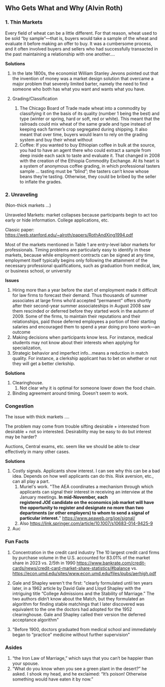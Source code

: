 ## Who Gets What and Why (Alvin Roth)

### 1. Thin Markets

Every field of wheat can be a little different. For that reason, wheat used to be sold “by sample”—that is, buyers would take a sample of the wheat and evaluate it before making an offer to buy. It was a cumbersome process, and it often involved buyers and sellers who had successfully transacted in the past maintaining a relationship with one another....

**Solutions**

1. In the late 1800s, the economist William Stanley Jevons pointed out that the invention of money was a market design solution that overcame a major problem that severely limited barter, namely the need to find someone who both has what you want and wants what you have.

2. Grading/Classification
	1. The Chicago Board of Trade made wheat into a commodity by classifying it on the basis of its quality (number 1 being the best) and type (winter or spring, hard or soft, red or white). This meant that the railroads could mix wheat of the same grade and type instead of keeping each farmer’s crop segregated during shipping. It also meant that over time, buyers would learn to rely on the grading system and buy their wheat without 
	2. Coffee: If you wanted to buy Ethiopian coffee in bulk at the source, you had to have an agent there who could extract a sample from deep inside each sack to taste and evaluate it. That changed in 2008 with the creation of the Ethiopia Commodity Exchange. At its heart is a system of anonymous coffee grading, in which professional tasters sample ... tasting must be “blind”; the tasters can’t know whose beans they’re tasting. Otherwise, they could be bribed by the seller to inflate the grades.

### 2. Unraveling

(Non-thick markets ...)

Unraveled Markets: market collapses because participants begin to act too early or hide information. College applications, etc.

Classic paper: https://web.stanford.edu/~alroth/papers/RothAndXing1994.pdf

Most of the markets mentioned in Table 1 are entry-level labor markets for professionals. Timing problems are particularly easy to identify in these markets, because while employment contracts can be signed at any time, employment itself typically begins only following the attainment of the necessary professional qualifications, such as graduation from medical, law, or business school, or university

**Issues**
1. Hiring more than a year before the start of employment made it difficult for law firms to forecast their demand. Thus thousands of summer associates at large firms who’d accepted “permanent” offers shortly after their second-year summer associateships in August 2008 saw them rescinded or deferred before they started work in the autumn of 2009. Some of the firms, to maintain their reputations and their relationships, paid those deferred employees a portion of their starting salaries and encouraged them to spend a year doing pro bono work—an outcome
2. Making decisions when participants know less. For instance, medical students may not know about their interests when applying for specialization,
3. Strategic behavior and imperfect info...means a reduction in match quality. For instance, a clerkship applicant has to bet on whether or not they will get a better clerkship. 

**Solutions**

1. Clearinghouse. 
	1. Not clear why it is optimal for someone lower down the food chain.
2. Binding agreement around timing. Doesn't seem to work.

### Congestion

The issue with thick markets ....

The problem may come from trouble sifting desirable + interested from desirable + not so interested. Desirability may be easy to do but interest may be harder?

Auctions, Central exams, etc. seem like we should be able to clear effectively in many other cases.

**Solutions**

1. Costly signals. Applicants show interest. I can see why this can be a bad idea. Depends on how well applicants can do this. Risk aversion, etc., can all play a part.
	1. Muriel's work. "The AEA coordinates a mechanism through which applicants can signal their interest in receiving an interview at the January meetings. **In mid-November, each registered _JOE_ candidate on the economics job market will have the opportunity to register and designate no more than two departments (or other employers) to whom to send a signal of particular interest.**" https://www.aeaweb.org/joe/signal/
	2. Also https://link.springer.com/article/10.1007/s10683-014-9425-9
2. Auc

### Fun Facts

1. Concentration in the credit card industry
	 The 10 largest credit card firms by purchase volume in the U.S. accounted for 83.01% of the market share in 2023 vs. 2/5th in 1990 
	https://www.bankrate.com/credit-cards/news/credit-card-market-share-statistics/#balance vs. https://econ.umd.edu/sites/www.econ.umd.edu/files/pubs/aerhigh.pdf

2. Gale and Shapley weren't the first: "clearly formulated until ten years later, in a 1962 article by David Gale and Lloyd Shapley with the intriguing title “College Admissions and the Stability of Marriage.” The two authors didn’t know about the Match, but they formulated an algorithm for finding stable matchings that I later discovered was equivalent to the one the doctors had adopted for the 1952 clearinghouse. Gale and Shapley called their version the deferred acceptance algorithm"
   
4. "Before 1900, doctors graduated from medical school and immediately began to “practice” medicine without further supervision"

### Asides

1.  “the Iron Law of Marriage,” which says that you can’t be happier than your spouse.
2. “What do you know when you see a green plant in the desert?” he asked. I shook my head, and he exclaimed: “It’s poison! Otherwise something would have eaten it by now.”
